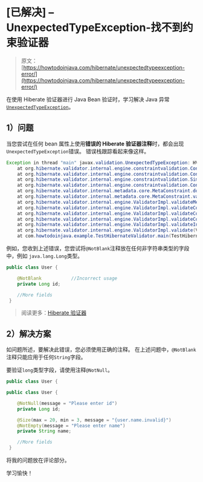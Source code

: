 # [已解决] – UnexpectedTypeException-找不到约束验证器

> 原文： [https://howtodoinjava.com/hibernate/unexpectedtypeexception-error/](https://howtodoinjava.com/hibernate/unexpectedtypeexception-error/)

在使用 Hiberate 验证器进行 Java Bean 验证时，学习解决 Java 异常[`UnexpectedTypeException`](https://docs.oracle.com/javaee/7/api/javax/validation/UnexpectedTypeException.html)。

## 1）问题

当您尝试在任何 bean 属性上使用**错误的 Hiberate 验证器注释**时，都会出现`UnexpectedTypeException`错误。 错误栈跟踪看起来像这样。

```java
Exception in thread "main" javax.validation.UnexpectedTypeException: HV000030: No validator could be found for constraint 'javax.validation.constraints.NotBlank' validating type 'java.lang.Long'. Check configuration for 'id'
	at org.hibernate.validator.internal.engine.constraintvalidation.ConstraintTree.getExceptionForNullValidator(ConstraintTree.java:108)
	at org.hibernate.validator.internal.engine.constraintvalidation.ConstraintTree.getInitializedConstraintValidator(ConstraintTree.java:140)
	at org.hibernate.validator.internal.engine.constraintvalidation.SimpleConstraintTree.validateConstraints(SimpleConstraintTree.java:55)
	at org.hibernate.validator.internal.engine.constraintvalidation.ConstraintTree.validateConstraints(ConstraintTree.java:73)
	at org.hibernate.validator.internal.metadata.core.MetaConstraint.doValidateConstraint(MetaConstraint.java:127)
	at org.hibernate.validator.internal.metadata.core.MetaConstraint.validateConstraint(MetaConstraint.java:120)
	at org.hibernate.validator.internal.engine.ValidatorImpl.validateMetaConstraint(ValidatorImpl.java:533)
	at org.hibernate.validator.internal.engine.ValidatorImpl.validateConstraintsForSingleDefaultGroupElement(ValidatorImpl.java:496)
	at org.hibernate.validator.internal.engine.ValidatorImpl.validateConstraintsForDefaultGroup(ValidatorImpl.java:465)
	at org.hibernate.validator.internal.engine.ValidatorImpl.validateConstraintsForCurrentGroup(ValidatorImpl.java:430)
	at org.hibernate.validator.internal.engine.ValidatorImpl.validateInContext(ValidatorImpl.java:380)
	at org.hibernate.validator.internal.engine.ValidatorImpl.validate(ValidatorImpl.java:169)
	at com.howtodoinjava.example.TestHibernateValidator.main(TestHibernateValidator.java:25)

```

例如，您收到上述错误，您尝试将`@NotBlank`注释放在任何非字符串类型的字段中，例如 `java.lang.Long`类型。

```java
public class User {

    @NotBlank			//Incorrect usage
    private Long id;

    //More fields
 }

```

> 阅读更多：[Hiberate 验证器](https://howtodoinjava.com/hibernate/hibernate-validator-java-bean-validation/)

## 2）解决方案

如问题所述，要解决此错误，您必须使用正确的注释。 在上述问题中，`@NotBlank`注释只能应用于任何`String`字段。

要验证`long`类型字段，请使用注释`@NotNull`。

```java
public class User {

public class User {

    @NotNull(message = "Please enter id")
    private Long id;

    @Size(max = 20, min = 3, message = "{user.name.invalid}")
    @NotEmpty(message = "Please enter name")
    private String name;

    //More fields
 }

```

将我的问题放在评论部分。

学习愉快！
